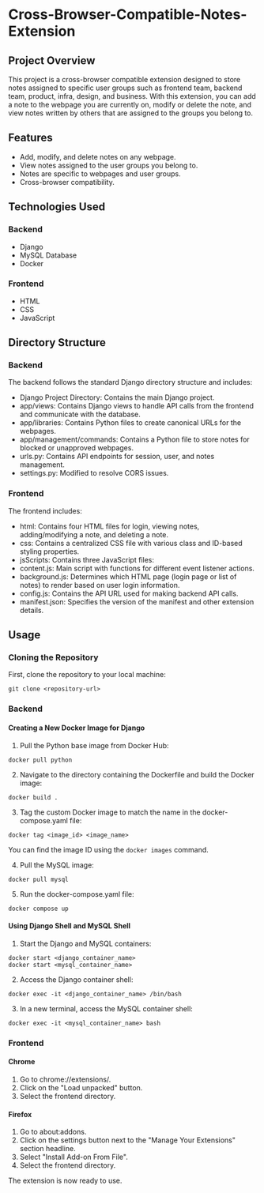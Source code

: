 # Cross-Browser-Compatible-Notes-Extension

## Project Overview

This project is a cross-browser compatible extension designed to store notes assigned to specific user groups such as frontend team, backend team, product, infra, design, and business. With this extension, you can add a note to the webpage you are currently on, modify or delete the note, and view notes written by others that are assigned to the groups you belong to.

## Features

* Add, modify, and delete notes on any webpage.
* View notes assigned to the user groups you belong to.
* Notes are specific to webpages and user groups.
* Cross-browser compatibility.

## Technologies Used

### Backend

* Django
* MySQL Database
* Docker

### Frontend

* HTML
* CSS
* JavaScript

## Directory Structure

### Backend

The backend follows the standard Django directory structure and includes:

* Django Project Directory: Contains the main Django project.
* app/views: Contains Django views to handle API calls from the frontend and communicate with the database.
* app/libraries: Contains Python files to create canonical URLs for the webpages.
* app/management/commands: Contains a Python file to store notes for blocked or unapproved webpages.
* urls.py: Contains API endpoints for session, user, and notes management.
* settings.py: Modified to resolve CORS issues.

### Frontend

The frontend includes:

* html: Contains four HTML files for login, viewing notes, adding/modifying a note, and deleting a note.
* css: Contains a centralized CSS file with various class and ID-based styling properties.
* jsScripts: Contains three JavaScript files:
* content.js: Main script with functions for different event listener actions.
* background.js: Determines which HTML page (login page or list of notes) to render based on user login information.
* config.js: Contains the API URL used for making backend API calls.
* manifest.json: Specifies the version of the manifest and other extension details.

## Usage

### Cloning the Repository

First, clone the repository to your local machine:
```console
git clone <repository-url>
```

### Backend

#### Creating a New Docker Image for Django

1. Pull the Python base image from Docker Hub:
```console
docker pull python
```

2. Navigate to the directory containing the Dockerfile and build the Docker image:
```console
docker build .
```

3. Tag the custom Docker image to match the name in the docker-compose.yaml file:
```console
docker tag <image_id> <image_name>
```
You can find the image ID using the ```docker images``` command.

4. Pull the MySQL image:
```console
docker pull mysql
```

5. Run the docker-compose.yaml file:
```console
docker compose up
```

#### Using Django Shell and MySQL Shell
1. Start the Django and MySQL containers:
```console
docker start <django_container_name>
docker start <mysql_container_name>
```

2. Access the Django container shell:
```console
docker exec -it <django_container_name> /bin/bash
```

3. In a new terminal, access the MySQL container shell:
```console
docker exec -it <mysql_container_name> bash
```

### Frontend

#### Chrome

1. Go to chrome://extensions/.
2. Click on the "Load unpacked" button.
3. Select the frontend directory.
   
#### Firefox

1. Go to about:addons.
2. Click on the settings button next to the "Manage Your Extensions" section headline.
3. Select "Install Add-on From File".
4. Select the frontend directory.
   
The extension is now ready to use.
